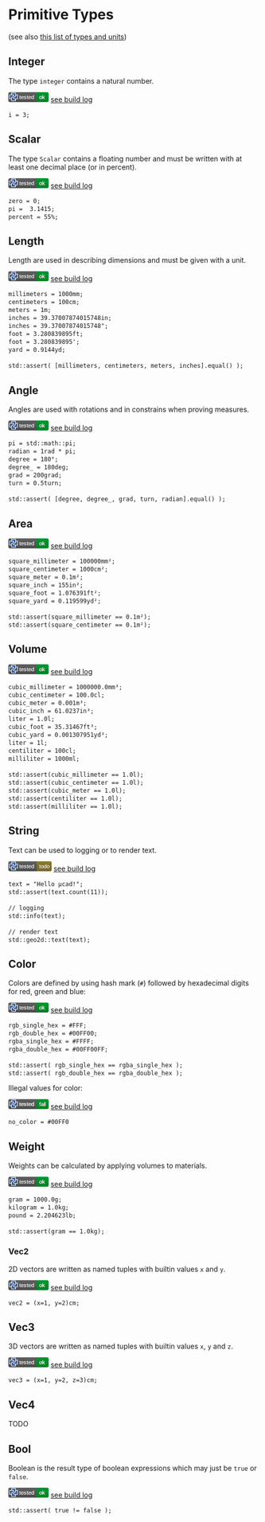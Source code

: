 # Primitive Types

(see also [this list of types and units](unit_types.md))

## Integer

The type `integer` contains a natural number.

![test](.test/types_primitive_integer.png)
[see build log](.test/types_primitive_integer.log)

```µcad,types_primitive_integer
i = 3;
```

## Scalar

The type `Scalar` contains a floating number and must be written with at least one decimal place (or in percent).

![test](.test/types_primitive_scalar.png)
[see build log](.test/types_primitive_scalar.log)

```µcad,types_primitive_scalar
zero = 0;
pi =  3.1415;
percent = 55%;
```

## Length

Length are used in describing dimensions and must be given with a unit.

![test](.test/types_primitive_length.png)
[see build log](.test/types_primitive_length.log)

```µcad,types_primitive_length
millimeters = 1000mm;
centimeters = 100cm;
meters = 1m;
inches = 39.37007874015748in;
inches = 39.37007874015748";
foot = 3.280839895ft;
foot = 3.280839895';
yard = 0.9144yd;

std::assert( [millimeters, centimeters, meters, inches].equal() );
```

## Angle

Angles are used with rotations and in constrains when proving measures.

![test](.test/types_primitive_angle.png)
[see build log](.test/types_primitive_angle.log)

```µcad,types_primitive_angle
pi = std::math::pi;
radian = 1rad * pi;
degree = 180°;
degree_ = 180deg;
grad = 200grad;
turn = 0.5turn;

std::assert( [degree, degree_, grad, turn, radian].equal() );
```

## Area

![test](.test/types_primitive_area.png)
[see build log](.test/types_primitive_area.log)

```µcad,types_primitive_area
square_millimeter = 100000mm²;
square_centimeter = 1000cm²;
square_meter = 0.1m²;
square_inch = 155in²;
square_foot = 1.076391ft²;
square_yard = 0.119599yd²;

std::assert(square_millimeter == 0.1m²);
std::assert(square_centimeter == 0.1m²);
```

## Volume

![test](.test/types_primitive_volume.png)
[see build log](.test/types_primitive_volume.log)

```µcad,types_primitive_volume
cubic_millimeter = 1000000.0mm³;
cubic_centimeter = 100.0cl;
cubic_meter = 0.001m³;
cubic_inch = 61.0237in³;
liter = 1.0l;
cubic_foot = 35.31467ft³;
cubic_yard = 0.001307951yd³;
liter = 1l;
centiliter = 100cl;
milliliter = 1000ml;

std::assert(cubic_millimeter == 1.0l);
std::assert(cubic_centimeter == 1.0l);
std::assert(cubic_meter == 1.0l);
std::assert(centiliter == 1.0l);
std::assert(milliliter == 1.0l);
```

## String

Text can be used to logging or to render text.

![test](.test/types_primitive_string.png)
[see build log](.test/types_primitive_string.log)

```µcad,types_primitive_string#todo
text = "Hello µcad!";
std::assert(text.count(11));

// logging
std::info(text);

// render text
std::geo2d::text(text);
```

## Color

Colors are defined by using hash mark (`#`) followed by hexadecimal digits for red, green and blue:

![test](.test/types_primitive_color.png)
[see build log](.test/types_primitive_color.log)

```µcad,types_primitive_color
rgb_single_hex = #FFF;
rgb_double_hex = #00FF00;
rgba_single_hex = #FFFF;
rgba_double_hex = #00FF00FF;

std::assert( rgb_single_hex == rgba_single_hex );
std::assert( rgb_double_hex == rgba_double_hex );
```

Illegal values for color:

![test](.test/types_primitive_no_color.png)
[see build log](.test/types_primitive_no_color.log)

```µcad,types_primitive_no_color#fail
no_color = #00FF0
```

## Weight

Weights can be calculated by applying volumes to materials.

![test](.test/types_primitive_weight.png)
[see build log](.test/types_primitive_weight.log)

```µcad,types_primitive_weight
gram = 1000.0g;
kilogram = 1.0kg;
pound = 2.204623lb;

std::assert(gram == 1.0kg);
```

### Vec2

2D vectors are written as named tuples with builtin values `x` and `y`.

![test](.test/types_primitive_vec2.png)
[see build log](.test/types_primitive_vec2.log)

```µcad,types_primitive_vec2
vec2 = (x=1, y=2)cm;
```

## Vec3

3D vectors are written as named tuples with builtin values `x`, `y` and `z`.

![test](.test/types_primitive_vec3.png)
[see build log](.test/types_primitive_vec3.log)

```µcad,types_primitive_vec3
vec3 = (x=1, y=2, z=3)cm;
```

## Vec4

TODO

## Bool

Boolean is the result type of boolean expressions which may just be `true` or `false`.

![test](.test/types_primitive_bool.png)
[see build log](.test/types_primitive_bool.log)

```µcad,types_primitive_bool
std::assert( true != false );
```
